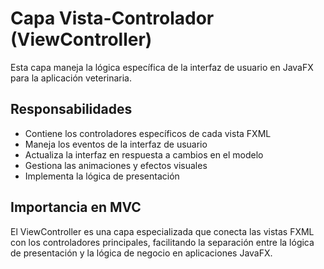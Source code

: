 # Capa Vista-Controlador (ViewController)

Esta capa maneja la lógica específica de la interfaz de usuario en JavaFX para la aplicación veterinaria.

## Responsabilidades

- Contiene los controladores específicos de cada vista FXML
- Maneja los eventos de la interfaz de usuario
- Actualiza la interfaz en respuesta a cambios en el modelo
- Gestiona las animaciones y efectos visuales
- Implementa la lógica de presentación

## Importancia en MVC

El ViewController es una capa especializada que conecta las vistas FXML con los controladores principales, facilitando la separación entre la lógica de presentación y la lógica de negocio en aplicaciones JavaFX.

